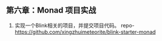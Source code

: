 ## 第六章：Monad 项目实战

1. 实现一个Blink相关的项目，并提交项目代码。
    repo-https://github.com/xingzhuimeteorite/blink-starter-monad